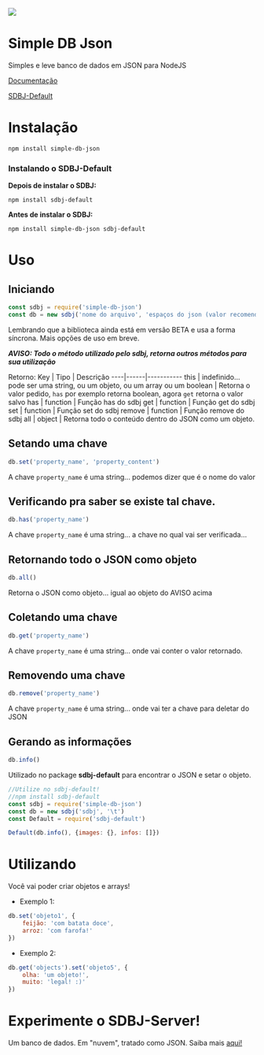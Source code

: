 ![](https://cdn.discordapp.com/attachments/861275525041618946/875790513113022504/banner.png)
# Simple DB Json
Simples e leve banco de dados em JSON para NodeJS

[Documentação](http://sdbj.epizy.com)

[SDBJ-Default](https://npmjs.com/package/sdbj-default)
# Instalação
```
npm install simple-db-json
```

### Instalando o SDBJ-Default
**Depois de instalar o SDBJ:**
```
npm install sdbj-default
```

**Antes de instalar o SDBJ:**
```
npm install simple-db-json sdbj-default
```
# Uso
## Iniciando
```js
const sdbj = require('simple-db-json')
const db = new sdbj('nome do arquivo', 'espaços do json (valor recomendado => \t)')
```

Lembrando que a biblioteca ainda está em versão BETA e usa a forma síncrona. Mais opções de uso em breve.

***AVISO: Todo o método utilizado pelo sdbj, retorna outros métodos para sua utilização***

Retorno:
Key | Tipo | Descrição 
----|------|-----------
this | indefinido... pode ser uma string, ou um objeto, ou um array ou um boolean | Retorna o valor pedido, `has` por exemplo retorna boolean, agora `get` retorna o valor salvo
has | function | Função has do sdbj
get | function | Função get do sdbj
set | function | Função set do sdbj
remove | function | Função remove do sdbj
all | object | Retorna todo o conteúdo dentro do JSON como um objeto.

## Setando uma chave
```js
db.set('property_name', 'property_content')
```
A chave `property_name` é uma string... podemos dizer que é o nome do valor

## Verificando pra saber se existe tal chave.
```js
db.has('property_name')
```
A chave `property_name` é uma string... a chave no qual vai ser verificada...

## Retornando todo o JSON como objeto
```js
db.all()
```
Retorna o JSON como objeto... igual ao objeto do AVISO acima

## Coletando uma chave
```js
db.get('property_name')
```
A chave `property_name` é uma string... onde vai conter o valor retornado.

## Removendo uma chave
```js
db.remove('property_name')
```

A chave `property_name` é uma string... onde vai ter a chave para deletar do JSON

## Gerando as informações
```js
db.info()
```

Utilizado no package **sdbj-default** para encontrar o JSON e setar o objeto.

```js
//Utilize no sdbj-default!
//npm install sdbj-default
const sdbj = require('simple-db-json')
const db = new sdbj('sdbj', '\t')
const Default = require('sdbj-default')

Default(db.info(), {images: {}, infos: []})
```

# Utilizando

Você vai poder criar objetos e arrays!

* Exemplo 1:
```js
db.set('objeto1', {
    feijão: 'com batata doce', 
    arroz: 'com farofa!'
})
```

* Exemplo 2:
```js
db.get('objects').set('objeto5', {
    olha: 'um objeto!',
    muito: 'legal! :)'
})
```

# Experimente o SDBJ-Server!

Um banco de dados. Em "nuvem", tratado como JSON.
Saiba mais [aqui!](https://github.com/renato425/sdbj-server)
